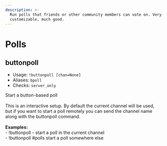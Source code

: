 ```yaml
---
description: >-
  Run polls that friends or other community members can vote on. Very
  customizable, much good.
---
```


# Polls

## buttonpoll

* Usage: `!buttonpoll [chan=None]`
* Aliases: `bpoll`
* Checks: `server_only`

Start a button-based poll\
\
This is an interactive setup. By default the current channel will be used,\
but if you want to start a poll remotely you can send the channel name\
along with the buttonpoll command.\
\
**Examples:**\
\- !buttonpoll - start a poll in the current channel\
\- !buttonpoll #polls start a poll somewhere else
